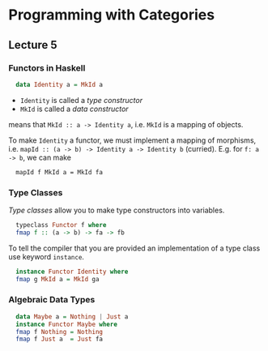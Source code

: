 # Programming with Categories
## Lecture 5

### Functors in Haskell
```Haskell
  data Identity a = MkId a
```
- `Identity` is called a *type constructor*
- `MkId` is called a *data constructor*

means that `MkId :: a -> Identity a`, i.e. `MkId` is a mapping of objects.

To make `Identity` a functor, we must implement a mapping of morphisms, i.e. `mapId :: (a -> b) -> Identity a -> Identity b` (curried). E.g. for `f: a -> b`, we can make
```
  mapId f MkId a = MkId fa
```

### Type Classes
*Type classes* allow you to make type constructors into variables.
```Haskell
  typeclass Functor f where
  fmap f :: (a -> b) -> fa -> fb
```
To tell the compiler that you are provided an implementation of a type class use keyword `instance`.
```Haskell
  instance Functor Identity where
  fmap g MkId a = MkId ga
```

### Algebraic Data Types
```Haskell
  data Maybe a = Nothing | Just a
  instance Functor Maybe where
  fmap f Nothing = Nothing
  fmap f Just a  = Just fa
```
